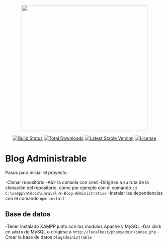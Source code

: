 <p align="center"><a href="https://laravel.com" target="_blank"><img src="https://raw.githubusercontent.com/laravel/art/master/logo-lockup/5%20SVG/2%20CMYK/1%20Full%20Color/laravel-logolockup-cmyk-red.svg" width="400"></a></p>

<p align="center">
<a href="https://travis-ci.org/laravel/framework"><img src="https://travis-ci.org/laravel/framework.svg" alt="Build Status"></a>
<a href="https://packagist.org/packages/laravel/framework"><img src="https://img.shields.io/packagist/dt/laravel/framework" alt="Total Downloads"></a>
<a href="https://packagist.org/packages/laravel/framework"><img src="https://img.shields.io/packagist/v/laravel/framework" alt="Latest Stable Version"></a>
<a href="https://packagist.org/packages/laravel/framework"><img src="https://img.shields.io/packagist/l/laravel/framework" alt="License"></a>
</p>

# Blog Administrable

Pasos para iniciar el proyecto:

-Clonar repositorio
-Abir la consola con cmd
-Dirigirse a su ruta de la clonación del repositorio, como por ejemplo con el comando `cd C:\xampp\htdocs\Laravel-8-Blog-Administrativo`
-Instalar las dependencias con el comando `npm install`

## Base de datos
-Tener instalado XAMPP junto con los modulos Apache y MySQL
-Dar click en `admin` de MySQL o dirigirse a `http://localhost/phpmyadmin/index.php`
-Crear la base de datos `blogadministrable`